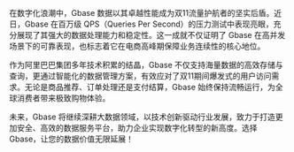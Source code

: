在数字化浪潮中，Gbase 数据以其卓越性能成为双11流量护航者的坚实后盾。近日，Gbase 在百万级 QPS（Queries Per Second）的压力测试中表现亮眼，充分展现了其强大的数据处理能力和稳定性。这一成就不仅证明了 Gbase 在高并发场景下的可靠表现，也标志着它在电商高峰期保障业务连续性的核心地位。

作为阿里巴巴集团多年技术积累的结晶，Gbase 不仅支持海量数据的高效存储与查询，更通过智能化的数据管理方案，有效应对了双11期间爆发式的用户访问需求。无论是商品推荐、订单处理还是支付结算，Gbase 始终保持流畅运行，为全球消费者带来极致购物体验。

未来，Gbase 将继续深耕大数据领域，以技术创新驱动行业发展，致力于打造更加安全、高效的数据服务平台，助力企业实现数字化转型的新高度。选择 Gbase，让您的数据价值无限延展！